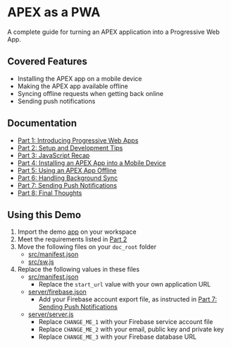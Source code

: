 # APEX as a PWA

A complete guide for turning an APEX application into a Progressive Web App.

## Covered Features

* Installing the APEX app on a mobile device
* Making the APEX app available offline
* Syncing offline requests when getting back online
* Sending push notifications

## Documentation

* [Part 1: Introducing Progressive Web Apps](./doc/part1.md)
* [Part 2: Setup and Development Tips](./doc/part2.md)
* [Part 3: JavaScript Recap](./doc/part3.md)
* [Part 4: Installing an APEX App into a Mobile Device](./doc/part4.md)
* [Part 5: Using an APEX App Offline](./doc/part5.md)
* [Part 6: Handling Background Sync](./doc/part6.md)
* [Part 7: Sending Push Notifications](./doc/part7.md)
* [Part 8: Final Thoughts](./doc/part8.md)

## Using this Demo

1. Import the demo [app](/apex/f1694.sql) on your workspace
2. Meet the requirements listed in [Part 2](./doc/part2.md)
3. Move the following files on your `doc_root` folder
    * [src/manifest.json](/src/manifest.json)
    * [src/sw.js](/src/sw.js)
4. Replace the following values in these files
    * [src/manifest.json](/src/manifest.json)
        * Replace the `start_url` value with your own application URL
    * [server/firebase.json](server/firebase.json)
        * Add your Firebase account export file, as instructed in [Part 7: Sending Push Notifications](./doc/part7.md)
    * [server/server.js](server/firebase.json)
        * Replace `CHANGE_ME_1` with your Firebase service account file
        * Replace `CHANGE_ME_2` with your email, public key and private key
        * Replace `CHANGE_ME_3` with your Firebase database URL
